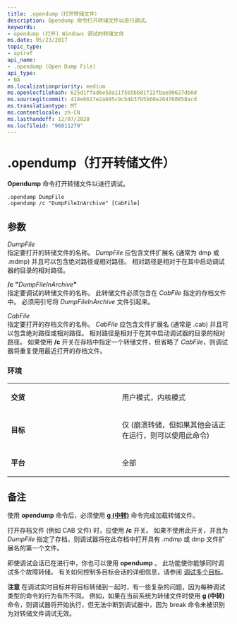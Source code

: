 ```yaml
---
title: .opendump（打开转储文件）
description: Opendump 命令打开转储文件以进行调试。
keywords:
- opendump (打开) Windows 调试的转储文件
ms.date: 05/23/2017
topic_type:
- apiref
api_name:
- .opendump (Open Dump File)
api_type:
- NA
ms.localizationpriority: medium
ms.openlocfilehash: 625d1ffad6e58a11f5b5bb81f22fbae90627db0d
ms.sourcegitcommit: 418e6617e2a695c9cb4b37b5b60e264760858acd
ms.translationtype: MT
ms.contentlocale: zh-CN
ms.lasthandoff: 12/07/2020
ms.locfileid: "96811279"
---
```

# <a name="opendump-open-dump-file"></a>.opendump（打开转储文件）


**Opendump** 命令打开转储文件以进行调试。

```dbgcmd
.opendump DumpFile 
.opendump /c "DumpFileInArchive" [CabFile] 
```

## <a name="span-idddk_meta_open_dump_file_dbgspanspan-idddk_meta_open_dump_file_dbgspanparameters"></a><span id="ddk_meta_open_dump_file_dbg"></span><span id="DDK_META_OPEN_DUMP_FILE_DBG"></span>参数


<span id="_______DumpFile______"></span><span id="_______dumpfile______"></span><span id="_______DUMPFILE______"></span>*DumpFile*   
指定要打开的转储文件的名称。 *DumpFile* 应包含文件扩展名 (通常为 dmp 或 .mdmp) 并且可以包含绝对路径或相对路径。 相对路径是相对于在其中启动调试器的目录的相对路径。

<span id="________c__DumpFileInArchive_"></span><span id="________c__dumpfileinarchive_"></span><span id="________C__DUMPFILEINARCHIVE_"></span>**/c** **"**<em>DumpFileInArchive</em>**"**  
指定要调试的转储文件的名称。 此转储文件必须包含在 *CabFile* 指定的存档文件中。 必须用引号将 *DumpFileInArchive* 文件引起来。

<span id="_______CabFile______"></span><span id="_______cabfile______"></span><span id="_______CABFILE______"></span>*CabFile*   
指定要打开的存档文件的名称。 *CabFile* 应包含文件扩展名 (通常是 .cab) 并且可以包含绝对路径或相对路径。 相对路径是相对于在其中启动调试器的目录的相对路径。 如果使用 **/c** 开关在存档中指定一个转储文件，但省略了 *CabFile*，则调试器将重复使用最近打开的存档文件。

### <a name="span-idenvironmentspanspan-idenvironmentspanspan-idenvironmentspanenvironment"></a><span id="Environment"></span><span id="environment"></span><span id="ENVIRONMENT"></span>环境

<table>
<colgroup>
<col width="50%" />
<col width="50%" />
</colgroup>
<tbody>
<tr class="odd">
<td align="left"><p><strong>交货</strong></p></td>
<td align="left"><p>用户模式，内核模式</p></td>
</tr>
<tr class="even">
<td align="left"><p><strong>目标</strong></p></td>
<td align="left"><p>仅 (崩溃转储，但如果其他会话正在运行，则可以使用此命令) </p></td>
</tr>
<tr class="odd">
<td align="left"><p><strong>平台</strong></p></td>
<td align="left"><p>全部</p></td>
</tr>
</tbody>
</table>

 

<a name="remarks"></a>备注
-------

使用 **opendump** 命令后，必须使用 [**g (中转)**](g--go-.md) 命令完成加载转储文件。

打开存档文件 (例如 CAB 文件) 时，应使用 **/c** 开关。 如果不使用此开关，并且为 *DumpFile* 指定了存档，则调试器将在此存档中打开具有 .mdmp 或 dmp 文件扩展名的第一个文件。

即使调试会话已在进行中，你也可以使用 **opendump** 。 此功能使你能够同时调试多个故障转储。 有关如何控制多目标会话的详细信息，请参阅 [调试多个目标](debugging-multiple-targets.md)。

 
**注意**   在调试实时目标并将目标转储到一起时，有一些复杂的问题，因为每种调试类型的命令的行为有所不同。 例如，如果在当前系统为转储文件时使用 **g (中转)** 命令，则调试器将开始执行，但无法中断到调试器中，因为 break 命令未被识别为对转储文件调试无效。
 





